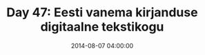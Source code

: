 ---
permalink: /jekyll/update/2014/08/07/day47
redirect_to: http://arounddh.elotroalex.com/jekyll/update/2014/08/07/day47
layout: post
title:  "Day 47: Eesti vanema kirjanduse digitaalne tekstikogu"
date:   2014-08-07 04:00:00
categories: jekyll update
---